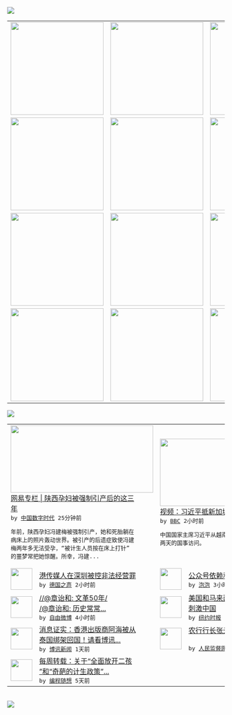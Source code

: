 

<a href="https://github.com/greatfire/z/raw/master/FreeBrowser.apk"><img src="https://raw.githubusercontent.com/greatfire/wiki/master/x/header.png" /></a><table><tr><td width="262" align="center" valign="center"><a href="https://github.com/greatfire/wiki/wiki/nyt" title="纽约时报中文网 国际纵览"><img src="https://raw.githubusercontent.com/greatfire/wiki/master/x/nyt_flag.png" width="215"/></a></td><td width="262" align="center" valign="center"><a href="https://github.com/greatfire/wiki/wiki/dw" title=""><img src="https://raw.githubusercontent.com/greatfire/wiki/master/x/dw_flag.png" width="215"/></a></td><td width="262" align="center" valign="center"><a href="https://github.com/greatfire/wiki/wiki/rmjd" title=""><img src="https://raw.githubusercontent.com/greatfire/wiki/master/x/rmjd_flag.png" width="215"/></a></td></tr><tr><td width="262" align="center" valign="center"><a href="https://github.com/paopaonetizen/website" title="泡泡 - 未经审查的互联网信息"><img src="https://raw.githubusercontent.com/greatfire/wiki/master/x/pp_flag.png" width="215"/></a></td><td width="262" align="center" valign="center"><a href="https://github.com/getlantern/mirror" title="以及自由微博和GreatFire.org官方中文论坛"><img src="https://raw.githubusercontent.com/greatfire/wiki/master/x/lantern_flag.png" width="215"/></a></td><td width="262" align="center" valign="center"><a href="https://github.com/cdtmirrors/m/" title=""><img src="https://raw.githubusercontent.com/greatfire/wiki/master/x/cdt_flag.png" width="215"/></a></td></tr><tr><td width="262" align="center" valign="center"><a href="https://github.com/program-think/blog" title="编程随想的博客"><img src="https://raw.githubusercontent.com/greatfire/wiki/master/x/pt_flag.png" width="215"/></a></td><td width="262" align="center" valign="center"><a href="https://github.com/greatfire/wiki/wiki/bbc" title=""><img src="https://raw.githubusercontent.com/greatfire/wiki/master/x/bbc_flag.png" width="215"/></a></td><td width="262" align="center" valign="center"><a href="https://github.com/freeweibo/s" title="自由微博 - 匿名和不受屏蔽的新浪微博搜索"><img src="https://raw.githubusercontent.com/greatfire/wiki/master/x/fw_flag.png" width="215"/></a></td></tr><tr><td width="262" align="center" valign="center"><a href="https://github.com/greatfire/wiki/wiki/google" title=""><img src="https://raw.githubusercontent.com/greatfire/wiki/master/x/google_flag.png" width="215"/></a></td><td width="262" align="center" valign="center"><a href="https://github.com/bxnews/boxun" title=""><img src="https://raw.githubusercontent.com/greatfire/wiki/master/x/bx_flag.png" width="215"/></a></td><td width="262" align="center" valign="center"><a href="https://github.com/greatfire/wiki/wiki/open-source" title="欢迎访问GreatFire.org开发者项目网站"><img src="https://raw.githubusercontent.com/greatfire/wiki/master/x/open-source_flag.png" width="215"/></a></td></tr></table><img src="https://raw.githubusercontent.com/greatfire/wiki/master/x/newsfeed text.png" /><table cols="4"><tr><td colspan="2" width="380"><a href="http://feedproxy.google.com/~r/chinadigitaltimes/bNAO/~3/FCdtomO4FlI/"><img src="http://chinadigitaltimes.net/chinese/files/2015/11/uMX3Z.jpg" width="330" height="156"/></a></br><a href="http://feedproxy.google.com/~r/chinadigitaltimes/bNAO/~3/FCdtomO4FlI/">网易专栏 | 陕西孕妇被强制引产后的这三<br/>年</a></br><kbd> by <a href="http://chinadigitaltimes.net/chinese/">中国数字时代</a> 25分钟前 </kbd></br><pre>年前，陕西孕妇冯建梅被强制引产，她和死胎躺在<br/>病床上的照片轰动世界。被引产的后遗症致使冯建<br/>梅两年多无法受孕，“被计生人员按在床上打针”<br/>的噩梦常把她惊醒。所幸，冯建...</pre></td><td colspan="2" width="380"><a href="http://www.bbc.com/zhongwen/simp/multimedia/2015/11/151106_vid_xi_singapore"><img src="http://a.files.bbci.co.uk/worldservice/live/assets/images/2015/11/06/151106153617_xi_144x81_video_nocredit.jpg" width="330" height="156"/></a></br><a href="http://www.bbc.com/zhongwen/simp/multimedia/2015/11/151106_vid_xi_singapore">视频：习近平抵新加坡展开国事访问</a></br><kbd> by <a href="http://www.bbc.co.uk/zhongwen/simp">BBC</a> 2小时前 </kbd></br><pre>中国国家主席习近平从越南抵达新加坡，展开为期<br/>两天的国事访问。</pre></td></tr><tr><td><img src="http://www.dw.com/image/0,,17704712_302,00.jpg" width="50" height="50"/></td><td width="280"><a href="http://dw.com/p/1H1G6?maca=chi-GK-text-greatfire-all-chinese-15625-xml-mrss">港传媒人在深圳被控非法经营罪</a></br><kbd> by <a href="http://dw.de">德国之声</a> 2小时前 </kbd></td><td><img src="https://raw.githubusercontent.com/greatfire/wiki/master/x/pp_logo.png" width="50" height="50"/></td><td width="280"><a href="https://pao-pao.net/article/632">公众号依赖和脸书亲中</a></br><kbd> by <a href="https://pao-pao.net">泡泡</a> 3小时前 </kbd></td></tr><tr><td><img src="http://ww2.sinaimg.cn/large/c57c1a49jw1exr8a9t6sbj20r80i5dip.jpg" width="50" height="50"/></td><td width="280"><a href="https://freeweibo.com/weibo/3906294169697667">//@章诒和: 文革50年/<br/>/@章诒和: 历史常常...</a></br><kbd> by <a href="https://freeweibo.com/">自由微博</a> 4小时前 </kbd></td><td><img src="https://raw.githubusercontent.com/greatfire/wiki/master/x/nyt_logo.png" width="50" height="50"/></td><td width="280"><a href="https://d3qlz4p8smvoli.cloudfront.net/asia-pacific/20151106/c06chinabrief/">美国和马来西亚防长同登航母，<br/>刺激中国</a></br><kbd> by <a href="http://m.cn.nytimes.com/">纽约时报</a> 1天前 </kbd></td></tr><tr><td><img src="http://www.boxun.com/news/images/2015/11/201511062028intl1.jpg" width="50" height="50"/></td><td width="280"><a href="http://www.boxun.com/news/gb/intl/2015/11/201511062028.shtml">消息证实：香港出版商阿海被从<br/>泰国绑架回国！请看博讯...</a></br><kbd> by <a href="http://www.boxun.com">博讯新闻</a> 1天前 </kbd></td><td><img src="http://www.rmjdw.com/uploads/allimg/151102/1543591316-0.jpg" width="50" height="50"/></td><td width="280"><a href="http://www.rmjdw.com//fanfuqianshao/20151102/15226.html">农行行长张云被带走协助调查?<br/> </a></br><kbd> by <a href="http://www.rmjdw.com/">人民监督网</a> 4天前 </kbd></td></tr><tr><td><img src="http://lh6.googleusercontent.com/MH162mSTCHN2J7iuXf6MlEXTZBCYTg2RNQoRlRpGnqfV8V8uFBilZ_i3KV95WU4nptN78DgJFesUjnmfg9mewa0OOJ-kqX1ThmWGzDaCofbLF-JsDb2dYvbiLrkpliX0EEt0y_6P6Q" width="50" height="50"/></td><td width="280"><a href="http://feedproxy.google.com/~r/programthink/~3/2g8zsytIIO8/weekly-share-93.html">每周转载：关于“全面放开二孩<br/>”和“奇葩的计生政策”...</a></br><kbd> by <a href="http://program-think.blogspot.com">编程随想</a> 5天前 </kbd></td></table></br><a href="https://github.com/greatfire/z/raw/master/FreeBrowser.apk"><img src="https://raw.githubusercontent.com/greatfire/wiki/master/x/download app.png" /></a>